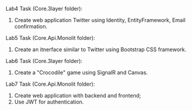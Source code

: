 Lab4 Task (Core.3layer folder):
1. Create web application Twitter using Identity, EntityFramework, Email confirmation. 

Lab5 Task (Core.Api.Monolit folder):
1. Create an itnerface similar to Twitter using Bootstrap CSS framework.

Lab6 Task (Core.3layer folder):
1. Create a "Crocodile" game using SignalR and Canvas.

Lab7 Task (Core.Api.Monolit folder):
1. Create web application with backend and frontend;
2. Use JWT for authentication.
